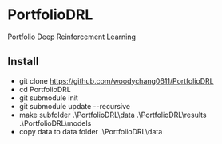 # PortfolioDRL
Portfolio Deep Reinforcement Learning

## Install
* git clone https://github.com/woodychang0611/PortfolioDRL
* cd PortfolioDRL
* git submodule init
* git submodule update --recursive
* make subfolder .\PortfolioDRL\data .\PortfolioDRL\results .\PortfolioDRL\models
* copy data to data folder .\PortfolioDRL\data
